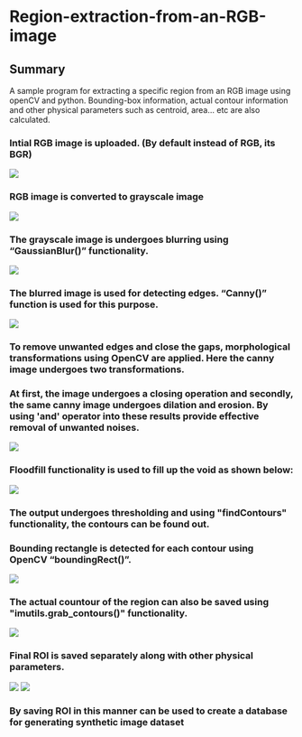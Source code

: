 # Region-extraction-from-an-RGB-image
## Summary
A sample program for extracting a specific region from an RGB image using openCV and python. Bounding-box information, actual contour information and other physical parameters such as centroid, area… etc are also calculated. 

### Intial RGB image is uploaded. (By default instead of RGB, its BGR)
![](Result/6.jpg)
### RGB image is converted to grayscale image
![](Result/Figure_1.png)
### The grayscale image is undergoes blurring using “GaussianBlur()” functionality.
![](Result/Figure_2.png)
### The blurred image is used for detecting edges. “Canny()” function is used for this purpose.
![](Result/Figure_3.png)

### To remove unwanted edges and close the gaps, morphological transformations using OpenCV are applied. Here the canny image undergoes two transformations.
### At first, the image undergoes a closing operation and secondly, the same canny image undergoes dilation and erosion. By using 'and' operator into these results provide effective removal of unwanted noises.

![](Result/Figure_6.png)

### Floodfill functionality is used to fill up the void as shown below:

![](Result/Figure_7.png)

### The output undergoes thresholding and using "findContours" functionality, the contours can be found out.
### Bounding rectangle is detected for each contour using OpenCV “boundingRect()”.

![](Result/Figure_8.png)

### The actual countour of the region can also be saved using "imutils.grab_contours()" functionality.

![](Result/Contour.png)

### Final ROI is saved separately along with other physical parameters.

![](Result/ROI.png) 
![](Result/Figure_9.png)

### By saving ROI in this manner can be used to create a database for generating synthetic image dataset


